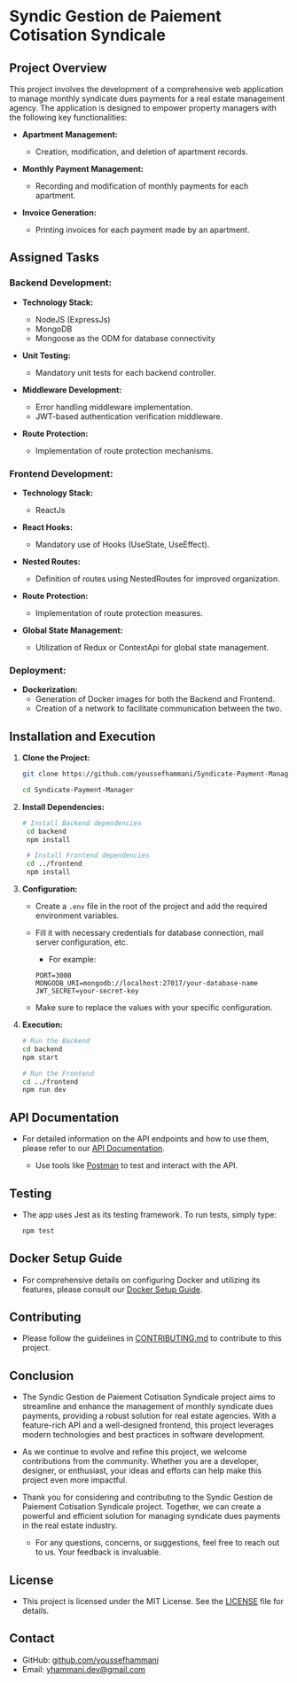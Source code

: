 # Syndic Gestion de Paiement Cotisation Syndicale

## Project Overview

This project involves the development of a comprehensive web application to manage monthly syndicate dues payments for a real estate management agency. The application is designed to empower property managers with the following key functionalities:

- **Apartment Management:**
  - Creation, modification, and deletion of apartment records.

- **Monthly Payment Management:**
  - Recording and modification of monthly payments for each apartment.

- **Invoice Generation:**
  - Printing invoices for each payment made by an apartment.

## Assigned Tasks

### Backend Development:

- **Technology Stack:**
  - NodeJS (ExpressJs)
  - MongoDB
  - Mongoose as the ODM for database connectivity

- **Unit Testing:**
  - Mandatory unit tests for each backend controller.

- **Middleware Development:**
  - Error handling middleware implementation.
  - JWT-based authentication verification middleware.

- **Route Protection:**
  - Implementation of route protection mechanisms.

### Frontend Development:

- **Technology Stack:**
  - ReactJs

- **React Hooks:**
  - Mandatory use of Hooks (UseState, UseEffect).

- **Nested Routes:**
  - Definition of routes using NestedRoutes for improved organization.

- **Route Protection:**
  - Implementation of route protection measures.

- **Global State Management:**
  - Utilization of Redux or ContextApi for global state management.

### Deployment:

- **Dockerization:**
  - Generation of Docker images for both the Backend and Frontend.
  - Creation of a network to facilitate communication between the two.

## Installation and Execution

1. **Clone the Project:**

   ```bash
   git clone https://github.com/youssefhammani/Syndicate-Payment-Manager.git

   cd Syndicate-Payment-Manager
   ```

2. **Install Dependencies:**

   ```bash
   # Install Backend dependencies
    cd backend
    npm install

    # Install Frontend dependencies
    cd ../frontend
    npm install
   ```

3. **Configuration:**

   - Create a `.env` file in the root of the project and add the required environment variables.

   - Fill it with necessary credentials for database connection, mail server configuration, etc.

     - For example:

      ```env
      PORT=3000
      MONGODB_URI=mongodb://localhost:27017/your-database-name
      JWT_SECRET=your-secret-key
      ```

   - Make sure to replace the values with your specific configuration.

4. **Execution:**

    ```bash
    # Run the Backend
    cd backend
    npm start

    # Run the Frontend
    cd ../frontend
    npm run dev
    ```

## API Documentation

- For detailed information on the API endpoints and how to use them, please refer to our [API Documentation](documents/api-docs.md).

  - Use tools like [Postman](https://www.postman.com/) to test and interact with the API.

## Testing

- The app uses Jest as its testing framework. To run tests, simply type: 

   ```bash
   npm test
   ```

## Docker Setup Guide

- For comprehensive details on configuring Docker and utilizing its features, please consult our [Docker Setup Guide](documents/Docker_Setup_Guide.md).

## Contributing

- Please follow the guidelines in [CONTRIBUTING.md](documents/CONTRIBUTING.md) to contribute to this project.

## Conclusion

- The Syndic Gestion de Paiement Cotisation Syndicale project aims to streamline and enhance the management of monthly syndicate dues payments, providing a robust solution for real estate agencies. With a feature-rich API and a well-designed frontend, this project leverages modern technologies and best practices in software development.

- As we continue to evolve and refine this project, we welcome contributions from the community. Whether you are a developer, designer, or enthusiast, your ideas and efforts can help make this project even more impactful.

- Thank you for considering and contributing to the Syndic Gestion de Paiement Cotisation Syndicale project. Together, we can create a powerful and efficient solution for managing syndicate dues payments in the real estate industry.

    - For any questions, concerns, or suggestions, feel free to reach out to us. Your feedback is invaluable.

## License

- This project is licensed under the MIT License. See the [LICENSE](LICENSE) file for details.

## Contact

- GitHub: [github.com/youssefhammani](https://github.com/youssefhammani)
- Email: [yhammani.dev@gmail.com](mailto:yhammani.dev@gmail.com)